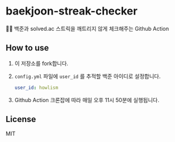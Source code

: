 # baekjoon-streak-checker

🏃‍♀️ 백준과 solved.ac 스트릭을 깨트리지 않게 체크해주는 Github Action

## How to use

1. 이 저장소를 fork합니다.

2. `config.yml` 파일에 `user_id` 를 추적할 백준 아이디로 설정합니다.

    ```yaml
    user_id: howlism
    ```

3. Github Action 크론잡에 따라 매일 오후 11시 50분에 실행됩니다.

## License

MIT
